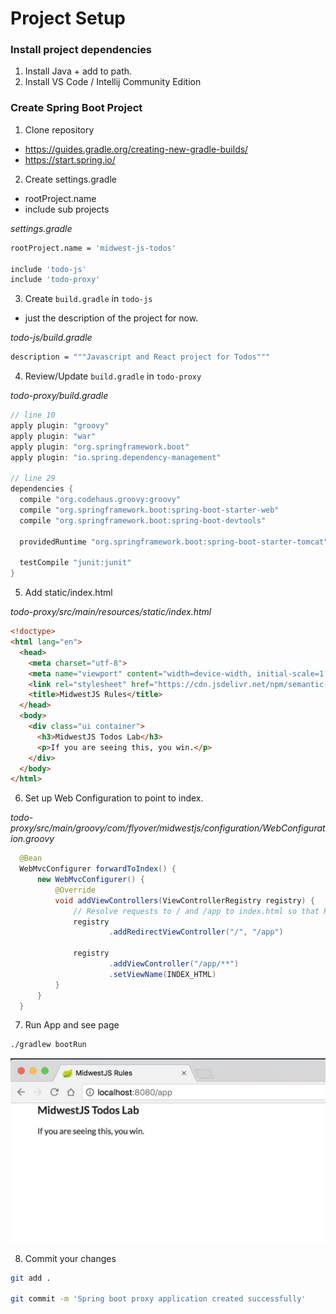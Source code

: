 # Project Setup

### Install project dependencies

1. Install Java + add to path.
2. Install VS Code / Intellij Community Edition

### Create Spring Boot Project
1. Clone repository
  - https://guides.gradle.org/creating-new-gradle-builds/
  - https://start.spring.io/

2. Create settings.gradle
  - rootProject.name
  - include sub projects

*settings.gradle*

```bash
rootProject.name = 'midwest-js-todos'

include 'todo-js'
include 'todo-proxy'
```

3. Create `build.gradle` in `todo-js`
  - just the description of the project for now.

*todo-js/build.gradle*

```bash
description = """Javascript and React project for Todos"""
```

4. Review/Update `build.gradle` in `todo-proxy`

*todo-proxy/build.gradle*

```java
// line 10
apply plugin: "groovy"
apply plugin: "war"
apply plugin: "org.springframework.boot"
apply plugin: "io.spring.dependency-management"

// line 29
dependencies {
  compile "org.codehaus.groovy:groovy"
  compile "org.springframework.boot:spring-boot-starter-web"
  compile "org.springframework.boot:spring-boot-devtools"

  providedRuntime "org.springframework.boot:spring-boot-starter-tomcat"

  testCompile "junit:junit"
}
```

5. Add static/index.html

*todo-proxy/src/main/resources/static/index.html*

```html
<!doctype>
<html lang="en">
  <head>
    <meta charset="utf-8">
    <meta name="viewport" content="width=device-width, initial-scale=1, shrink-to-fit=no">
    <link rel="stylesheet" href="https://cdn.jsdelivr.net/npm/semantic-ui@2.3.3/dist/semantic.min.css">
    <title>MidwestJS Rules</title>
  </head>
  <body>
    <div class="ui container">
      <h3>MidwestJS Todos Lab</h3>
      <p>If you are seeing this, you win.</p>
    </div>
  </body>
</html>
```

6. Set up Web Configuration to point to index.


*todo-proxy/src/main/groovy/com/flyover/midwestjs/configuration/WebConfiguration.groovy*

```java
  @Bean
  WebMvcConfigurer forwardToIndex() {
      new WebMvcConfigurer() {
          @Override
          void addViewControllers(ViewControllerRegistry registry) {
              // Resolve requests to / and /app to index.html so that HTML5 routing works
              registry
                      .addRedirectViewController("/", "/app")

              registry
                      .addViewController("/app/**")
                      .setViewName(INDEX_HTML)
          }
      }
  }
```

7. Run App and see page

```bash
./gradlew bootRun
```

![Succes Page](./images/success-html.png)

8. Commit your changes

```bash
git add .

git commit -m 'Spring boot proxy application created successfully'
```